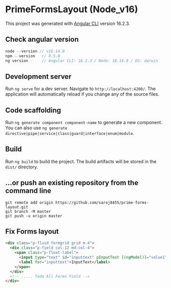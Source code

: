 # PrimeFormsLayout (Node_v16)

This project was generated with [Angular CLI](https://github.com/angular/angular-cli) version 16.2.3.

## Check angular version

```js
node --version // v16.14.0
npm --version   // 8.5.0
ng version      // Angular CLI: 16.2.3 / Node: 16.14.0 / OS: darwin
```

## Development server

Run `ng serve` for a dev server. Navigate to `http://localhost:4200/`. The application will automatically reload if you change any of the source files.

## Code scaffolding

Run `ng generate component component-name` to generate a new component. You can also use `ng generate directive|pipe|service|class|guard|interface|enum|module`.

## Build

Run `ng build` to build the project. The build artifacts will be stored in the `dist/` directory.

## …or push an existing repository from the command line

```git
git remote add origin https://github.com/saroj8455/prime-forms-layout.git
git branch -M master
git push -u origin master
```

## Fix Forms layout

```html
<div class="p-fluid formgrid grid m-4">
  <div class="p-field col-12 md:col-4">
    <span class="p-float-label">
      <input type="text" id="inputtext" pInputText [(ngModel)]="value1" />
      <label for="inputtext">InputText</label>
    </span>
  </div>
  <!-- ..... Todo All Forms Field -->
</div>
```

